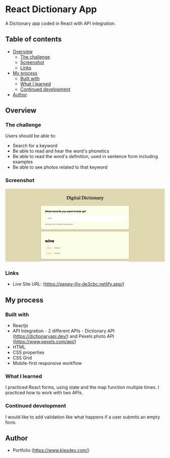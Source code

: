 # React Dictionary App 

A Dictionary app coded in React with API integration.

## Table of contents

- [Overview](#overview)
  - [The challenge](#the-challenge)
  - [Screenshot](#screenshot)
  - [Links](#links)
- [My process](#my-process)
  - [Built with](#built-with)
  - [What I learned](#what-i-learned)
  - [Continued development](#continued-development)
- [Author](#author)

## Overview

### The challenge

Users should be able to:

- Search for a keyword
- Be able to read and hear the word's phonetics
- Be able to read the word's definition, used in sentence form including examples
- Be able to see photos related to that keyword

### Screenshot

![](/screenshot.png)

### Links

- Live Site URL: (https://peppy-lily-de3cbc.netlify.app/)

## My process

### Built with

- Reactjs
- API Integration - 2 different APIs - Dictionary API (https://dictionaryapi.dev/) and Pexels photo API (https://www.pexels.com/api/)
- HTML
- CSS properties
- CSS Grid
- Mobile-first responsive workflow

### What I learned

I practiced React forms, using state and the map function multiple times. I practiced how to work with two APIs.

### Continued development

I would like to add validation like what happens if a user submits an empty form.

## Author

- Portfolio (https://www.klesdev.com/)